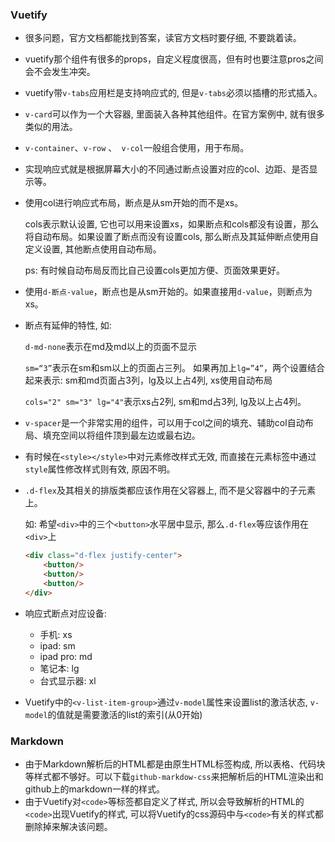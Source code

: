 ### Vuetify

+ 很多问题，官方文档都能找到答案，读官方文档时要仔细, 不要跳着读。

+ vuetify那个组件有很多的props，自定义程度很高，但有时也要注意pros之间会不会发生冲突。

+ vuetify带`v-tabs`应用栏是支持响应式的, 但是`v-tabs`必须以插槽的形式插入。

+ `v-card`可以作为一个大容器, 里面装入各种其他组件。在官方案例中, 就有很多类似的用法。

+ `v-container`、`v-row` 、` v-col`一般组合使用，用于布局。

+ 实现响应式就是根据屏幕大小的不同通过断点设置对应的col、边距、是否显示等。

+ 使用col进行响应式布局，断点是从sm开始的而不是xs。 

    cols表示默认设置, 它也可以用来设置xs，如果断点和cols都没有设置，那么将自动布局。如果设置了断点而没有设置cols, 那么断点及其延伸断点使用自定义设置, 其他断点使用自动布局。

    ps: 有时候自动布局反而比自己设置cols更加方便、页面效果更好。

+ 使用`d-断点-value`，断点也是从sm开始的。如果直接用`d-value`，则断点为xs。

+ 断点有延伸的特性, 如:

    `d-md-none`表示在md及md以上的页面不显示

    `sm=“3”`表示在sm和sm以上的页面占三列。 如果再加上`lg=”4”`，两个设置结合起来表示: sm和md页面占3列，lg及以上占4列, xs使用自动布局

    `cols="2" sm="3" lg="4"`表示xs占2列, sm和md占3列, lg及以上占4列。

+ `v-spacer`是一个非常实用的组件，可以用于col之间的填充、辅助col自动布局、填充空间以将组件顶到最左边或最右边。

+ 有时候在`<style></style>`中对元素修改样式无效, 而直接在元素标签中通过`style`属性修改样式则有效, 原因不明。

+ `.d-flex`及其相关的排版类都应该作用在父容器上, 而不是父容器中的子元素上。

    如: 希望`<div>`中的三个`<button>`水平居中显示, 那么`.d-flex`等应该作用在`<div>`上

    ```html
    <div class="d-flex justify-center">
    	<button/> 
        <button/>
    	<button/>
    </div>
    ```


+ 响应式断点对应设备: 
    + 手机: xs
    + ipad: sm
    + ipad pro: md
    + 笔记本: lg
    + 台式显示器: xl
+ Vuetify中的`<v-list-item-group>`通过`v-model`属性来设置list的激活状态, `v-model`的值就是需要激活的list的索引(从0开始)



### Markdown

+ 由于Markdown解析后的HTML都是由原生HTML标签构成, 所以表格、代码块等样式都不够好。可以下载`github-markdow-css`来把解析后的HTML渲染出和github上的markdown一样的样式。
+ 由于Vuetify对`<code>`等标签都自定义了样式, 所以会导致解析的HTML的`<code>`出现Vuetify的样式, 可以将Vuetify的css源码中与`<code>`有关的样式都删除掉来解决该问题。
